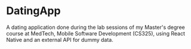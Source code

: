 # DatingApp
A dating application done during the lab sessions of my Master's degree course at MedTech, Mobile Software Development (CS325), using React Native and an external API for dummy data.
